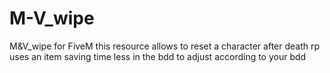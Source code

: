 # M-V_wipe
M&amp;V_wipe for FiveM
this resource allows to reset a character after death rp uses an item saving time less in the bdd to adjust according to your bdd
